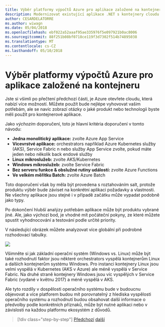 ```yaml
---
title: Výběr platformy výpočtů Azure pro aplikace založené na kontejneru
description: Modernizovat existující aplikace .NET s kontejnery cloudu Azure a Windows | Výběr platformy výpočtů Azure pro aplikace založené na kontejneru
author: CESARDELATORRE
ms.author: wiwagn
ms.date: 05/04/2018
ms.openlocfilehash: ebf022a52aaaf95ae335976f5e097921b0ac8006
ms.sourcegitcommit: 88f251b08bf0718ce119f3d7302f514b74895038
ms.translationtype: MT
ms.contentlocale: cs-CZ
ms.lasthandoff: 05/10/2018
---
```

# <a name="choosing-azure-compute-platforms-for-container-based-applications"></a>Výběr platformy výpočtů Azure pro aplikace založené na kontejneru

Jste si všimli po přečtení předchozí části, je Azure otevřete cloudu, která nabízí více možností. Můžete použít bude nejlépe vyhovovat vašim potřebám, ale se navíc zobrazí otázky o jaké produkt nebo technologii byste měli použít pro kontejnerové aplikace.

Jako *výchozím* doporučení, toto je hlavní kritéria doporučení v tomto návodu:

  - **Jedna monolitický aplikace:** zvolte Azure App Service
  - **Vícevrstvé aplikace:** orchestrators například Azure Kubernetes služby (AKS), Service Fabric n nebo služby App Service zvolte, pokud máte jeden nebo několik back endové služby
  - **Linux mikroslužeb:** zvolte AKS/Kubernetes
  - **Windows mikroslužeb:** zvolte Service Fabric
  - **Bez serveru funkce & obslužné rutiny událostí:** zvolte Azure Functions
  - **Ve velkém měřítku Batch:** zvolte Azure Batch

Toto doporučení však by měla být provedena s roztahováním salt, protože produktu výběr bude záviset na konkrétní aplikaci požadavky a vlastnosti. Ne všechny aplikace jsou stejné i v případě začátku může vypadat podobně jako typy.

Po dokončení hlubší analýzy potřebám aplikace může být produktu vybrané jiné. Ale, jako výchozí bod, je vhodné mít počáteční pokyny, ze které můžete spustit vyhodnocování a testování podle určité priority.

V následující obrázek můžete analyzovat více globální při podrobné rozhodovací tabulky.

![](./media/image8.5.png)

Všimněte si jak základní operační systém (Windows vs. Linux) může být také rozhodnutí faktor jsou některé orchestrators vyspělá kontejnerům Linux a dalších kontejnerům systému Windows. Pro instanci kontejnery Linux jsou velmi vyspělá v Kubernetes (AKS v Azure) ale méně vyspělá v Service Fabric. Na druhé straně kontejnery Windows jsou víc vyspělých v Service Fabric (vydané v květnu 2017) a méně vyspělá v AKS.

Ale tyto rozdíly v dospělosti operačního systému bude v budoucnu objevovat a více platforem budou mít porovnatelný z hlediska vyspělosti operačního systému a rozhodnutí budou obsahovat další informace o předvolby podle konkrétních příznaků, může být nutné aplikaci nebo v závislosti na každou platformu ekosystém z důvodů.


>[!div class="step-by-step"]
[Předchozí](when-to-deploy-windows-containers-to-azure-container-service-kubernetes.md)
[další](build-resilient-services-ready-for-the-cloud-embrace-transient-failures-in-the-cloud.md)

